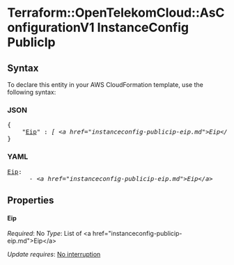 # Terraform::OpenTelekomCloud::AsConfigurationV1 InstanceConfig PublicIp

## Syntax

To declare this entity in your AWS CloudFormation template, use the following syntax:

### JSON

<pre>
{
    "<a href="#eip" title="Eip">Eip</a>" : <i>[ &lt;a href=&#34;instanceconfig-publicip-eip.md&#34;&gt;Eip&lt;/a&gt;, ... ]</i>
}
</pre>

### YAML

<pre>
<a href="#eip" title="Eip">Eip</a>: <i>
      - &lt;a href=&#34;instanceconfig-publicip-eip.md&#34;&gt;Eip&lt;/a&gt;</i>
</pre>

## Properties

#### Eip

_Required_: No
_Type_: List of &lt;a href=&#34;instanceconfig-publicip-eip.md&#34;&gt;Eip&lt;/a&gt;

_Update requires_: [No interruption](https://docs.aws.amazon.com/AWSCloudFormation/latest/UserGuide/using-cfn-updating-stacks-update-behaviors.html#update-no-interrupt)

